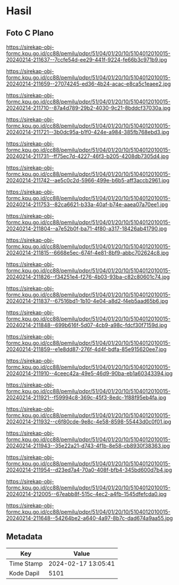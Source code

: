 # Hasil

## Foto C Plano

https://sirekap-obj-formc.kpu.go.id/cc88/pemilu/pdpr/51/04/01/20/10/5104012010015-20240214-211637--7ccfe54d-ee29-441f-9224-fe66b3c971b9.jpg

https://sirekap-obj-formc.kpu.go.id/cc88/pemilu/pdpr/51/04/01/20/10/5104012010015-20240214-211659--27074245-ed36-4b24-acac-e8ca5c1eaee2.jpg

https://sirekap-obj-formc.kpu.go.id/cc88/pemilu/pdpr/51/04/01/20/10/5104012010015-20240214-211710--87a4d789-29b2-4030-9c21-8bddcf37030a.jpg

https://sirekap-obj-formc.kpu.go.id/cc88/pemilu/pdpr/51/04/01/20/10/5104012010015-20240214-211721--3b0dc95a-b1f0-424e-a984-385fb768ebd3.jpg

https://sirekap-obj-formc.kpu.go.id/cc88/pemilu/pdpr/51/04/01/20/10/5104012010015-20240214-211731--ff75ec7d-4227-46f3-b205-4208db7305d4.jpg

https://sirekap-obj-formc.kpu.go.id/cc88/pemilu/pdpr/51/04/01/20/10/5104012010015-20240214-211742--ae5c0c2d-5966-499e-b6b5-aff3accb2961.jpg

https://sirekap-obj-formc.kpu.go.id/cc88/pemilu/pdpr/51/04/01/20/10/5104012010015-20240214-211753--82ca6621-b33a-40af-b74e-aaea07a70ee1.jpg

https://sirekap-obj-formc.kpu.go.id/cc88/pemilu/pdpr/51/04/01/20/10/5104012010015-20240214-211804--a7e52b0f-ba71-4f80-a317-18426ab41790.jpg

https://sirekap-obj-formc.kpu.go.id/cc88/pemilu/pdpr/51/04/01/20/10/5104012010015-20240214-211815--6668e5ec-674f-4e81-8bf9-abbc702624c8.jpg

https://sirekap-obj-formc.kpu.go.id/cc88/pemilu/pdpr/51/04/01/20/10/5104012010015-20240214-211826--f34251e4-f276-4b03-93ba-c82c80601c74.jpg

https://sirekap-obj-formc.kpu.go.id/cc88/pemilu/pdpr/51/04/01/20/10/5104012010015-20240214-211837--67516bd1-1b10-4e04-a8d2-f4eb5aad65b6.jpg

https://sirekap-obj-formc.kpu.go.id/cc88/pemilu/pdpr/51/04/01/20/10/5104012010015-20240214-211848--699b616f-5d07-4cb9-a98c-fdcf30f7159d.jpg

https://sirekap-obj-formc.kpu.go.id/cc88/pemilu/pdpr/51/04/01/20/10/5104012010015-20240214-211859--e1e8dd87-276f-4d4f-bdfa-85e915620ee7.jpg

https://sirekap-obj-formc.kpu.go.id/cc88/pemilu/pdpr/51/04/01/20/10/5104012010015-20240214-211910--4ceec42a-49e5-46d9-90ba-eb1a60343394.jpg

https://sirekap-obj-formc.kpu.go.id/cc88/pemilu/pdpr/51/04/01/20/10/5104012010015-20240214-211921--f59994c8-369c-45f3-8edc-1f88f95eb4fa.jpg

https://sirekap-obj-formc.kpu.go.id/cc88/pemilu/pdpr/51/04/01/20/10/5104012010015-20240214-211932--c6f80cde-9e8c-4e58-8598-55443d0c0f01.jpg

https://sirekap-obj-formc.kpu.go.id/cc88/pemilu/pdpr/51/04/01/20/10/5104012010015-20240214-211943--35e22a21-d743-4f1b-8e58-cb8930f38363.jpg

https://sirekap-obj-formc.kpu.go.id/cc88/pemilu/pdpr/51/04/01/20/10/5104012010015-20240214-211954--d23ed7a4-70a0-408f-bfb4-345bd600d7b4.jpg

https://sirekap-obj-formc.kpu.go.id/cc88/pemilu/pdpr/51/04/01/20/10/5104012010015-20240214-212005--67eabb8f-515c-4ec2-a4fb-1545dfefcda0.jpg

https://sirekap-obj-formc.kpu.go.id/cc88/pemilu/pdpr/51/04/01/20/10/5104012010015-20240214-211648--54264be2-a640-4a97-8b7c-dad674a9aa55.jpg


## Metadata

| Key        | Value               |
| ---------- | ------------------- |
| Time Stamp | 2024-02-17 13:05:41 |
| Kode Dapil | 5101                |



